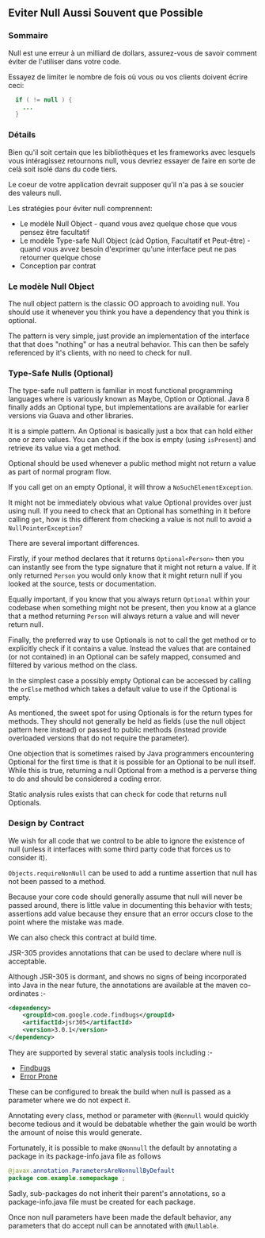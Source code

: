 ## Eviter Null Aussi Souvent que Possible

### Sommaire

Null est une erreur à un milliard de dollars, assurez-vous de savoir comment éviter de l'utiliser dans votre code.

Essayez de limiter le nombre de fois où vous ou vos clients doivent écrire ceci:


```java
  if ( != null ) {
    ...
  }
```
### Détails

Bien qu'il soit certain que les bibliothèques et les frameworks avec lesquels vous intéragissez retournons null, vous devriez essayer de faire en sorte de celà soit isolé dans du code tiers.

Le coeur de votre application devrait supposer qu'il n'a pas à se soucier des valeurs null.


Les stratégies pour éviter null comprennent:

* Le modèle Null Object - quand vous avez quelque chose que vous pensez être facultatif
* Le modèle Type-safe Null Object  (càd Option, Facultatif et Peut-être) - quand vous avvez besoin d'exprimer qu'une interface peut ne pas retourner quelque chose
* Conception par contrat


### Le modèle Null Object


The null object pattern is the classic OO approach to avoiding null. You should use it whenever you think you have a dependency that you think is optional.

The pattern is very simple, just provide an implementation of the interface that that does "nothing" or has a neutral behavior. This can then be safely referenced by it's clients, with no need to check for null.

### Type-Safe Nulls (Optional)

The type-safe null pattern is familiar in most functional programming languages where is variously known as Maybe, Option or Optional. Java 8 finally adds an Optional type, but implementations are available for earlier versions via Guava and other libraries.

It is a simple pattern. An Optional is basically just a box that can hold either one or zero values. You can check if the box is empty (using `isPresent`) and retrieve its value via a get method.

Optional should be used whenever a public method might not return a value as part of normal program flow.

If you call get on an empty Optional, it will throw a `NoSuchElementException`.

It might not be immediately obvious what value Optional provides over just using null. If you need to check that an Optional has something in it before calling `get`, how is this different from checking a value is not null to avoid a `NullPointerException`?

There are several important differences.

Firstly, if your method declares that it returns `Optional<Person>` then you can instantly see from the type signature that it might not return a value. If it only returned `Person` you would only know that it might return null if you looked at the source, tests or documentation.

Equally important, if you know that you always return `Optional` within your codebase when something might not be present, then you know at a glance that a method returning `Person` will always return a value and will never return null.

Finally, the preferred way to use Optionals is not to call the get method or to explicitly check if it contains a value. Instead the values that are contained (or not contained) in an Optional can be safely  mapped, consumed and filtered by various method on the class.

In the simplest case a possibly empty Optional can be accessed by calling the `orElse` method which takes a default value to use if the Optional is empty.

As mentioned, the sweet spot for using Optionals is for the return types for methods. They should not generally be held as fields (use the null object pattern here instead) or passed to public methods (instead provide overloaded versions that do not require the parameter).

One objection that is sometimes raised by Java programmers encountering Optional for the first time is that it is possible for an Optional to be null itself. While this is true, returning a null Optional from a method is a perverse thing to do and should be considered a coding error.

Static analysis rules exists that can check for code that returns null Optionals.

### Design by Contract

We wish for all code that we control to be able to ignore the existence of null (unless it interfaces with some third party code that forces us to consider it). 

`Objects.requireNonNull` can be used to add a runtime assertion that null has not been passed to a method.

Because your core code should generally assume that null will never be passed around, there is little value in documenting this behavior with tests; assertions add value because they ensure that an error occurs close to the point where the mistake was made.

We can also check this contract at build time.

JSR-305 provides annotations that can be used to declare where null is acceptable. 

Although JSR-305 is dormant, and shows no signs of being incorporated into Java in the near future, the annotations are available at the maven co-ordinates :-

```xml
<dependency>
    <groupId>com.google.code.findbugs</groupId>
    <artifactId>jsr305</artifactId>
    <version>3.0.1</version>
</dependency>
```

They are supported by several static analysis tools including :-

* [Findbugs](http://findbugs.sourceforge.net/)
* [Error Prone](http://errorprone.info/)

These can be configured to break the build when null is passed as a parameter where we do not expect it.

Annotating every class, method or parameter with `@Nonnull` would quickly become tedious and it would be debatable whether the gain would be worth the amount of noise this would generate.

Fortunately, it is possible to make `@Nonnull` the default by annotating a package in its package-info.java file as follows

```java
@javax.annotation.ParametersAreNonnullByDefault
package com.example.somepackage ;
```

Sadly, sub-packages do not inherit their parent's annotations, so a package-info.java file must be created for each package.

Once non null parameters have been made the default behavior, any parameters that do accept null can be annotated with `@Nullable`.


